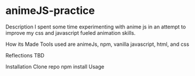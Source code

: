 # animeJS-practice

Description 
I spent some time experimenting with anime js in an attempt to improve my css and javascript fueled animation skills.

How its Made
Tools used are animeJs, npm, vanilla javascript, html, and css 

Reflections
TBD

Installation
Clone repo
npm install
Usage
